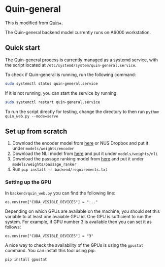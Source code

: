 # Quin-general

This is modified from [Quin+](https://github.com/algoprog/Quin).

The Quin-general backend model currently runs on A6000 workstation. 

## Quick start
The Quin-general process is currently managed as a systemd service, with the script located at `/etc/systemd/system/quin-general.service`.

To check if Quin-general is running, run the following command:
```bash
sudo systemctl status quin-general.service
```

If it is not running, you can start the service by running:
```bash
sudo systemctl restart quin-general.service
```

To run the script directly for testing, change the directory to then run `python quin_web.py --mode=serve`

## Set up from scratch

1. Download the encoder model from [here](https://drive.google.com/file/d/1qsDPreap_26mL3UFDEyVPoe9ygbniLx9/view?usp=sharing) or NUS Dropbox and put it under `models/weights/encoder`
2. Download the NLI model from [here](https://drive.google.com/file/d/15Txw44izeEHCzzXIpxwVXFvNz_-_kng-/view?usp=sharing) and put it under `models/weights/nli`
3. Download the passage ranking model from [here](https://drive.google.com/file/d/1D0cGpM2uDMWmnYmF35Tbuv0Z_yE4l0U8/view?usp=sharing) and put it under `models/weights/passage_ranker`
4. Run `pip install -r backend/requirements.txt`

### Setting up the GPU

In `backend/quin_web.py` you can find the following line:

`os.environ["CUDA_VISIBLE_DEVICES"] = "..."`

Depending on which GPUs are available on the machine, you should set this variable to at least one avaiable GPU id. One GPU is sufficient to run the system. For example, if GPU number 3 is available then you can set it as follows:

`os.environ["CUDA_VISIBLE_DEVICES"] = "3"`

A nice way to check the availability of the GPUs is using the `gpustat` command. You can install this tool using pip:

`pip install gpustat`
